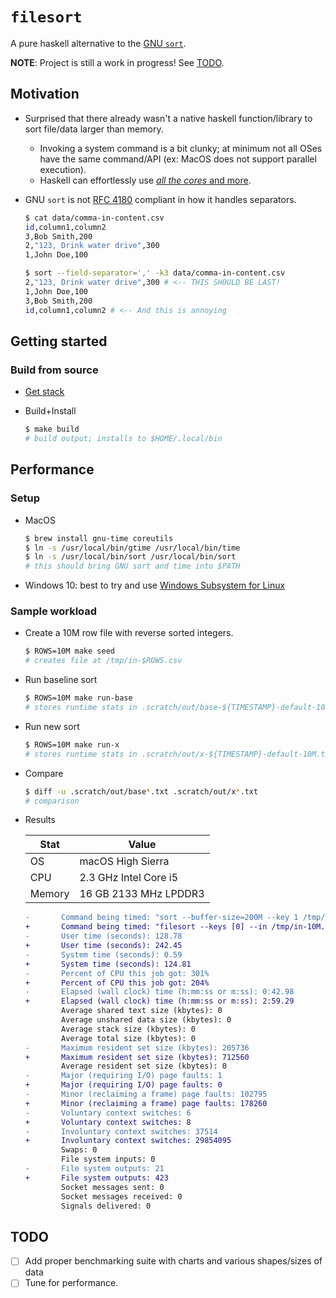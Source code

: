 # `filesort`

A pure haskell alternative to the [GNU `sort`](http://man7.org/linux/man-pages/man1/sort.1.html).

**NOTE**: Project is still a work in progress! See [TODO](#TODO).

## Motivation

- Surprised that there already wasn't a native haskell function/library to sort file/data larger than memory.
  - Invoking a system command is a bit clunky; at minimum not all OSes have the same command/API (ex: MacOS does not support parallel execution).
  - Haskell can effortlessly use [_all the cores_ and more](https://simonmar.github.io/posts/2016-12-08-Haskell-in-the-datacentre.html).

- GNU `sort` is not [RFC 4180](https://tools.ietf.org/html/rfc4180) compliant in how it handles separators.

  ```bash
  $ cat data/comma-in-content.csv
  id,column1,column2
  3,Bob Smith,200
  2,"123, Drink water drive",300
  1,John Doe,100

  $ sort --field-separator=',' -k3 data/comma-in-content.csv
  2,"123, Drink water drive",300 # <-- THIS SHOULD BE LAST!
  1,John Doe,100
  3,Bob Smith,200
  id,column1,column2 # <-- And this is annoying
  ```

## Getting started

### Build from source

- [Get stack](https://docs.haskellstack.org/en/stable/install_and_upgrade/)

- Build+Install

  ```bash
  $ make build
  # build output; installs to $HOME/.local/bin
  ```

## Performance

### Setup

- MacOS

  ```bash
  $ brew install gnu-time coreutils
  $ ln -s /usr/local/bin/gtime /usr/local/bin/time
  $ ln -s /usr/local/bin/sort /usr/local/bin/sort
  # this should bring GNU sort and time into $PATH
  ```

- Windows 10: best to try and use [Windows Subsystem for Linux](https://docs.microsoft.com/en-us/windows/wsl/install-win10)

### Sample workload

- Create a 10M row file with reverse sorted integers.

  ```bash
  $ ROWS=10M make seed
  # creates file at /tmp/in-$ROWS.csv
  ```

- Run baseline sort

  ```bash
  $ ROWS=10M make run-base
  # stores runtime stats in .scratch/out/base-${TIMESTAMP}-default-10M.txt
  ```

- Run new sort

  ```bash
  $ ROWS=10M make run-x
  # stores runtime stats in .scratch/out/x-${TIMESTAMP}-default-10M.txt
  ```

- Compare

  ```bash
  $ diff -u .scratch/out/base*.txt .scratch/out/x*.txt
  # comparison
  ```

- Results

  Stat|Value
  ---|---
  OS|macOS High Sierra
  CPU|2.3 GHz Intel Core i5
  Memory|16 GB 2133 MHz LPDDR3

  ```diff
  -       Command being timed: "sort --buffer-size=200M --key 1 /tmp/in.csv --output /tmp/out-base.csv"
  +       Command being timed: "filesort --keys [0] --in /tmp/in-10M.csv --output /tmp/out-x-10M.csv +RTS -s"
  -       User time (seconds): 128.78
  +       User time (seconds): 242.45
  -       System time (seconds): 0.59
  +       System time (seconds): 124.81
  -       Percent of CPU this job got: 301%
  +       Percent of CPU this job got: 204%
  -       Elapsed (wall clock) time (h:mm:ss or m:ss): 0:42.98
  +       Elapsed (wall clock) time (h:mm:ss or m:ss): 2:59.29
          Average shared text size (kbytes): 0
          Average unshared data size (kbytes): 0
          Average stack size (kbytes): 0
          Average total size (kbytes): 0
  -       Maximum resident set size (kbytes): 205736
  +       Maximum resident set size (kbytes): 712560
          Average resident set size (kbytes): 0
  -       Major (requiring I/O) page faults: 1
  +       Major (requiring I/O) page faults: 0
  -       Minor (reclaiming a frame) page faults: 102795
  +       Minor (reclaiming a frame) page faults: 178260
  -       Voluntary context switches: 6
  +       Voluntary context switches: 8
  -       Involuntary context switches: 37514
  +       Involuntary context switches: 29854095
          Swaps: 0
          File system inputs: 0
  -       File system outputs: 21
  +       File system outputs: 423
          Socket messages sent: 0
          Socket messages received: 0
          Signals delivered: 0
  ```

## TODO

- [ ] Add proper benchmarking suite with charts and various shapes/sizes of data
- [ ] Tune for performance.
